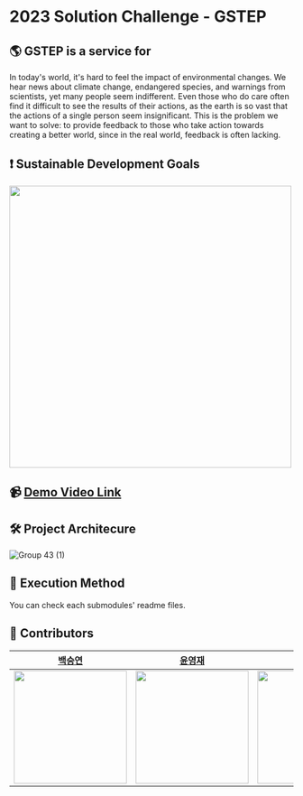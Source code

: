 # 2023 Solution Challenge - GSTEP

## 🌎 GSTEP is a service for 
In today's world, it's hard to feel the impact of environmental changes. We hear news about climate change, endangered species, and warnings from scientists, yet many people seem indifferent. Even those who do care often find it difficult to see the results of their actions, as the earth is so vast that the actions of a single person seem insignificant. This is the problem we want to solve: to provide feedback to those who take action towards creating a better world, since in the real world, feedback is often lacking.

## ️❗ Sustainable Development Goals
<img src="https://user-images.githubusercontent.com/113160789/229126005-9464e46a-ed95-4553-9b6c-56743e631c7b.png" width="500">

## 📹 [Demo Video Link](https://youtu.be/jqtYubKEiZg)

## 🛠 Project Architecure
![Group 43 (1)](https://user-images.githubusercontent.com/113160789/229115333-7f399fd0-4959-4a94-90d2-a785212f3b74.png)

## 📱 Execution Method
You can check each submodules' readme files.

## 👥 Contributors
|[백승연](https://github.com/yeonannab)|[윤영재](https://github.com/yun0jae)|[이혜민](https://github.com/haaem)|[장율](https://github.com/yuljang)|
|---|---|---|---|
|<img src="https://user-images.githubusercontent.com/113160789/229120952-c360c9e1-f11f-425b-90ae-0049f13d2249.jpeg" width="200">|<img src="https://user-images.githubusercontent.com/113160789/229120233-f007bf1f-c202-418a-946d-761c13d3f686.jpeg" width="200">|<img src="https://user-images.githubusercontent.com/113160789/229121468-dffb5a12-8483-432c-9c9b-544369784f93.jpeg" width="200">|<img src="https://user-images.githubusercontent.com/113160789/229120613-3b83e377-3ec7-45c6-a542-c32566bfc1c1.jpeg" width="200">|
